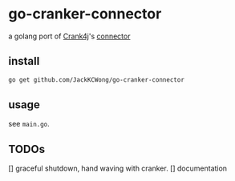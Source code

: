 # go-cranker-connector

a golang port of [Crank4j](https://github.com/danielflower/crank4j)'s [connector](https://github.com/danielflower/crank4j/tree/master/crank4j-connector-embedded)


## install

```bash
go get github.com/JackKCWong/go-cranker-connector
```


## usage

see `main.go`.

## TODOs

[] graceful shutdown, hand waving with cranker.
[] documentation
